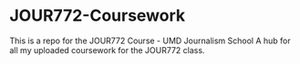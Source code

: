 # JOUR772-Coursework
This is a repo for the JOUR772 Course - UMD Journalism School
A hub for all my uploaded coursework for the JOUR772 class.
